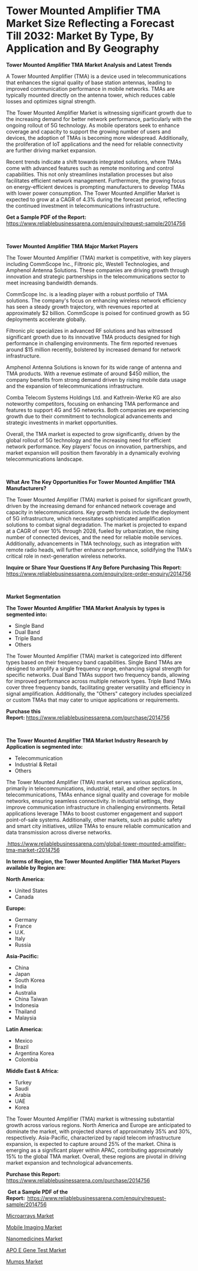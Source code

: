 <p><h1>Tower Mounted Amplifier TMA Market Size Reflecting a Forecast Till 2032: Market By Type, By Application and By Geography</h1></p><p><strong>Tower Mounted Amplifier TMA Market Analysis and Latest Trends</strong></p>
<p><p>A Tower Mounted Amplifier (TMA) is a device used in telecommunications that enhances the signal quality of base station antennas, leading to improved communication performance in mobile networks. TMAs are typically mounted directly on the antenna tower, which reduces cable losses and optimizes signal strength.</p><p>The Tower Mounted Amplifier Market is witnessing significant growth due to the increasing demand for better network performance, particularly with the ongoing rollout of 5G technology. As mobile operators seek to enhance coverage and capacity to support the growing number of users and devices, the adoption of TMAs is becoming more widespread. Additionally, the proliferation of IoT applications and the need for reliable connectivity are further driving market expansion.</p><p>Recent trends indicate a shift towards integrated solutions, where TMAs come with advanced features such as remote monitoring and control capabilities. This not only streamlines installation processes but also facilitates efficient network management. Furthermore, the growing focus on energy-efficient devices is prompting manufacturers to develop TMAs with lower power consumption. The Tower Mounted Amplifier Market is expected to grow at a CAGR of 4.3% during the forecast period, reflecting the continued investment in telecommunications infrastructure.</p></p>
<p><strong>Get a Sample PDF of the Report:&nbsp;</strong> <a href="https://www.reliablebusinessarena.com/enquiry/request-sample/2014756?utm_campaign=3186&utm_medium=2&utm_source=Github&utm_content=ia&utm_term=06042025&utm_id=tower-mounted-amplifier-tma">https://www.reliablebusinessarena.com/enquiry/request-sample/2014756</a></p>
<p>&nbsp;</p>
<p><strong>Tower Mounted Amplifier TMA Major Market Players</strong></p>
<p><p>The Tower Mounted Amplifier (TMA) market is competitive, with key players including CommScope Inc., Filtronic plc, Westell Technologies, and Amphenol Antenna Solutions. These companies are driving growth through innovation and strategic partnerships in the telecommunications sector to meet increasing bandwidth demands.</p><p>CommScope Inc. is a leading player with a robust portfolio of TMA solutions. The company's focus on enhancing wireless network efficiency has seen a steady growth trajectory, with revenues reported at approximately $2 billion. CommScope is poised for continued growth as 5G deployments accelerate globally.</p><p>Filtronic plc specializes in advanced RF solutions and has witnessed significant growth due to its innovative TMA products designed for high performance in challenging environments. The firm reported revenues around $15 million recently, bolstered by increased demand for network infrastructure.</p><p>Amphenol Antenna Solutions is known for its wide range of antenna and TMA products. With a revenue estimate of around $450 million, the company benefits from strong demand driven by rising mobile data usage and the expansion of telecommunications infrastructure.</p><p>Comba Telecom Systems Holdings Ltd. and Kathrein-Werke KG are also noteworthy competitors, focusing on enhancing TMA performance and features to support 4G and 5G networks. Both companies are experiencing growth due to their commitment to technological advancements and strategic investments in market opportunities.</p><p>Overall, the TMA market is expected to grow significantly, driven by the global rollout of 5G technology and the increasing need for efficient network performance. Key players' focus on innovation, partnerships, and market expansion will position them favorably in a dynamically evolving telecommunications landscape.</p></p>
<p>&nbsp;</p>
<p><strong>What Are The Key Opportunities For Tower Mounted Amplifier TMA Manufacturers?</strong></p>
<p><p>The Tower Mounted Amplifier (TMA) market is poised for significant growth, driven by the increasing demand for enhanced network coverage and capacity in telecommunications. Key growth trends include the deployment of 5G infrastructure, which necessitates sophisticated amplification solutions to combat signal degradation. The market is projected to expand at a CAGR of over 10% through 2028, fueled by urbanization, the rising number of connected devices, and the need for reliable mobile services. Additionally, advancements in TMA technology, such as integration with remote radio heads, will further enhance performance, solidifying the TMA's critical role in next-generation wireless networks.</p></p>
<p><strong>Inquire or Share Your Questions If Any Before Purchasing This Report:</strong> <a href="https://www.reliablebusinessarena.com/enquiry/pre-order-enquiry/2014756?utm_campaign=3186&utm_medium=2&utm_source=Github&utm_content=ia&utm_term=06042025&utm_id=tower-mounted-amplifier-tma">https://www.reliablebusinessarena.com/enquiry/pre-order-enquiry/2014756</a></p>
<p>&nbsp;</p>
<p><strong>Market Segmentation</strong></p>
<p><strong>The Tower Mounted Amplifier TMA Market Analysis by types is segmented into:</strong></p>
<p><ul><li>Single Band</li><li>Dual Band</li><li>Triple Band</li><li>Others</li></ul></p>
<p><p>The Tower Mounted Amplifier (TMA) market is categorized into different types based on their frequency band capabilities. Single Band TMAs are designed to amplify a single frequency range, enhancing signal strength for specific networks. Dual Band TMAs support two frequency bands, allowing for improved performance across multiple network types. Triple Band TMAs cover three frequency bands, facilitating greater versatility and efficiency in signal amplification. Additionally, the "Others" category includes specialized or custom TMAs that may cater to unique applications or requirements.</p></p>
<p><strong>Purchase this Report:&nbsp;</strong><a href="https://www.reliablebusinessarena.com/purchase/2014756?utm_campaign=3186&utm_medium=2&utm_source=Github&utm_content=ia&utm_term=06042025&utm_id=tower-mounted-amplifier-tma">https://www.reliablebusinessarena.com/purchase/2014756</a></p>
<p>&nbsp;</p>
<p><strong>The Tower Mounted Amplifier TMA Market Industry Research by Application is segmented into:</strong></p>
<p><ul><li>Telecommunication</li><li>Industrial & Retail</li><li>Others</li></ul></p>
<p><p>The Tower Mounted Amplifier (TMA) market serves various applications, primarily in telecommunications, industrial, retail, and other sectors. In telecommunications, TMAs enhance signal quality and coverage for mobile networks, ensuring seamless connectivity. In industrial settings, they improve communication infrastructure in challenging environments. Retail applications leverage TMAs to boost customer engagement and support point-of-sale systems. Additionally, other markets, such as public safety and smart city initiatives, utilize TMAs to ensure reliable communication and data transmission across diverse networks.</p></p>
<p><a href="https://www.reliablebusinessarena.com/global-tower-mounted-amplifier-tma-market-r2014756?utm_campaign=3186&utm_medium=2&utm_source=Github&utm_content=ia&utm_term=06042025&utm_id=tower-mounted-amplifier-tma">&nbsp;https://www.reliablebusinessarena.com/global-tower-mounted-amplifier-tma-market-r2014756</a></p>
<p><strong>In terms of Region, the Tower Mounted Amplifier TMA Market Players available by Region are:</strong></p>
<p>
    <p> <strong> North America: </strong>
        <ul>
            <li>United States</li>
            <li>Canada</li>
        </ul>
        </p> 
    <p> <strong> Europe: </strong>
        <ul>
            <li>Germany</li>
            <li>France</li>
            <li>U.K.</li>
            <li>Italy</li>
            <li>Russia</li>
        </ul>
        </p> 
    <p> <strong> Asia-Pacific: </strong>
        <ul>
            <li>China</li>
            <li>Japan</li>
            <li>South Korea</li>
            <li>India</li>
            <li>Australia</li>
            <li>China Taiwan</li>
            <li>Indonesia</li>
            <li>Thailand</li>
            <li>Malaysia</li>
        </ul>
        </p> 
    <p> <strong> Latin America: </strong>
        <ul>
            <li>Mexico</li>
            <li>Brazil</li>
            <li>Argentina Korea</li>
            <li>Colombia</li>
        </ul>
        </p> 
    <p> <strong> Middle East & Africa: </strong>
        <ul>
            <li>Turkey</li>
            <li>Saudi</li>
            <li>Arabia</li>
            <li>UAE</li>
            <li>Korea</li>
        </ul>
    </p>
    </p>
<p><p>The Tower Mounted Amplifier (TMA) market is witnessing substantial growth across various regions. North America and Europe are anticipated to dominate the market, with projected shares of approximately 35% and 30%, respectively. Asia-Pacific, characterized by rapid telecom infrastructure expansion, is expected to capture around 25% of the market. China is emerging as a significant player within APAC, contributing approximately 15% to the global TMA market. Overall, these regions are pivotal in driving market expansion and technological advancements.</p></p>
<p><strong>Purchase this Report: </strong><a href="https://www.reliablebusinessarena.com/purchase/2014756?utm_campaign=3186&utm_medium=2&utm_source=Github&utm_content=ia&utm_term=06042025&utm_id=tower-mounted-amplifier-tma">https://www.reliablebusinessarena.com/purchase/2014756</a></p>
<p>&nbsp;<strong>Get a Sample PDF of the Report:&nbsp;&nbsp;</strong><a href="https://www.reliablebusinessarena.com/enquiry/request-sample/2014756?utm_campaign=3186&utm_medium=2&utm_source=Github&utm_content=ia&utm_term=06042025&utm_id=tower-mounted-amplifier-tma">https://www.reliablebusinessarena.com/enquiry/request-sample/2014756</a></p>
<p><strong></strong></p>
<p><p><a href="https://www.linkedin.com/pulse/projected-117-cagr-microarrays-market-2025-2032-trend-3ooge?utm_campaign=3186&utm_medium=2&utm_source=Github&utm_content=ia&utm_term=06042025&utm_id=tower-mounted-amplifier-tma">Microarrays Market</a></p><p><a href="https://www.linkedin.com/pulse/key-driving-factors-mobile-imaging-industry-striking-cagr-zt9qe?utm_campaign=3186&utm_medium=2&utm_source=Github&utm_content=ia&utm_term=06042025&utm_id=tower-mounted-amplifier-tma">Mobile Imaging Market</a></p><p><a href="https://www.linkedin.com/pulse/future-nanomedicines-market-expected-cagr-57-over-2025-dpnze?utm_campaign=3186&utm_medium=2&utm_source=Github&utm_content=ia&utm_term=06042025&utm_id=tower-mounted-amplifier-tma">Nanomedicines Market</a></p><p><a href="https://www.linkedin.com/pulse/assessing-impact-recent-trends-apo-e-gene-test-market-influence-lxkje?utm_campaign=3186&utm_medium=2&utm_source=Github&utm_content=ia&utm_term=06042025&utm_id=tower-mounted-amplifier-tma">APO E Gene Test Market</a></p><p><a href="https://www.linkedin.com/pulse/mumps-market-evaluation-leading-players-organization-size-growth-35nce?utm_campaign=3186&utm_medium=2&utm_source=Github&utm_content=ia&utm_term=06042025&utm_id=tower-mounted-amplifier-tma">Mumps Market</a></p></p>